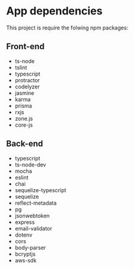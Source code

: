 # App dependencies

This project is require the folwing npm packages: 

 ## Front-end
- ts-node
- tslint
- typescript
- protractor
- codelyzer
- jasmine
- karma
- prisma
- rxjs
- zone.js
- core-js

## Back-end
- typescript
- ts-node-dev
- mocha
- eslint
- chai
- sequelize-typescript
- sequelize
- reflect-metadata
- pg
- jsonwebtoken
- express
- email-validator
- dotenv
- cors
- body-parser
- bcryptjs
- aws-sdk



